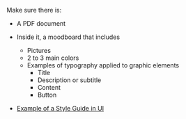 Make sure there is: 

- A PDF document
- Inside it, a moodboard that includes
    - Pictures
    - 2 to 3 main colors
    - Examples of typography applied to graphic elements
        - Title
        - Description or subtitle
        - Content
        - Button
    
- [Example of a Style Guide in UI](https://www.pinterest.pt/pin/454019206175050454/)